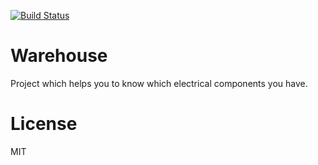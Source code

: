 [![Build Status](https://secure.travis-ci.org/nenadalm/Warehouse.png?branch=master)](http://travis-ci.org/nenadalm/Warehouse)

# Warehouse

Project which helps you to know which electrical components you have.

# License

MIT

